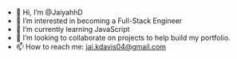 - 👋 Hi, I’m @JaiyahhD
- 👀 I’m interested in becoming a Full-Stack Engineer
- 🌱 I’m currently learning JavaScript 
- 💞️ I’m looking to collaborate on projects to help build my portfolio. 
- 📫 How to reach me: jai.kdavis04@gmail.com
  
<!---
JaiyahhR/JaiyahhR is a ✨ special ✨ repository because its `README.md` (this file) appears on your GitHub profile.
You can click the Preview link to take a look at your changes.
--->
